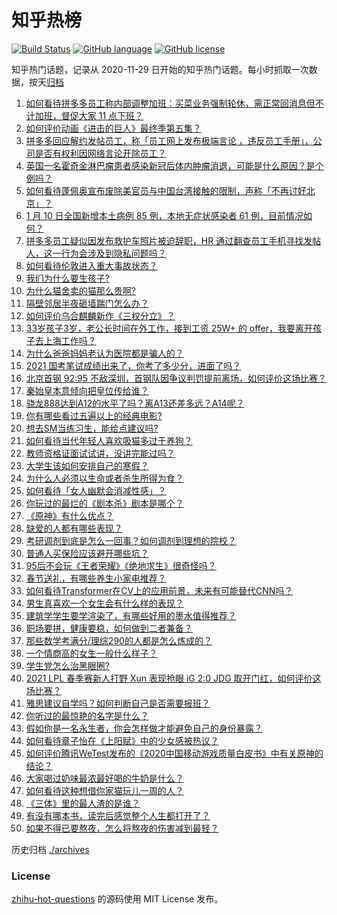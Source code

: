 # 知乎热榜
[![Build Status](https://github.com/ToWeLong/zhihu-hot-questions/workflows/CI/badge.svg)](https://github.com/ToWeLong/zhihu-hot-questions/actions)
[![GitHub language](https://img.shields.io/badge/language-golang-orange.svg)](https://golang.org/)
[![GitHub license](https://img.shields.io/github/license/ToWeLong/zhihu-hot-questions)](https://github.com/ToWeLong/zhihu-hot-questions/blob/main/LICENSE)

知乎热门话题，记录从 2020-11-29 日开始的知乎热门话题。每小时抓取一次数据，按天[归档](./archives)

<!-- BEGIN -->

1. [如何看待拼多多员工称内部调整加班：买菜业务强制轮休，需正常回消息但不计加班，督促大家 11 点下班？](https://www.zhihu.com/question/438708373)
1. [如何评价动画《进击的巨人》最终季第五集？](https://www.zhihu.com/question/438545545)
1. [拼多多回应解约发帖员工，称「员工网上发布极端言论 ，违反员工手册」，公司是否有权利因网络言论开除员工？](https://www.zhihu.com/question/438830539)
1. [英国一名霍奇金淋巴瘤患者感染新冠后体内肿瘤消退，可能是什么原因？是个例吗？](https://www.zhihu.com/question/438472697)
1. [如何看待蓬佩奥宣布废除美官员与中国台湾接触的限制，声称「不再讨好北京」？](https://www.zhihu.com/question/438693253)
1. [1 月 10 日全国新增本土病例 85 例，本地无症状感染者 61 例，目前情况如何？](https://www.zhihu.com/question/438820466)
1. [拼多多员工疑似因发布救护车照片被迫辞职，HR 通过翻查员工手机寻找发帖人，这一行为会涉及到隐私问题吗？](https://www.zhihu.com/question/438702487)
1. [如何看待伦敦进入重大事故状态？](https://www.zhihu.com/question/438497675)
1. [我们为什么要生孩子?](https://www.zhihu.com/question/349923819)
1. [为什么猫舍卖的猫那么贵啊?](https://www.zhihu.com/question/438017152)
1. [隔壁邻居半夜砸墙踹门怎么办？](https://www.zhihu.com/question/364918462)
1. [如何评价乌合麒麟新作《三权分立》？](https://www.zhihu.com/question/438699761)
1. [33岁孩子3岁，老公长时间在外工作，接到工资 25W+ 的 offer，我要离开孩子去上海工作吗？](https://www.zhihu.com/question/437986685)
1. [为什么爸爸妈妈老认为医院都是骗人的？](https://www.zhihu.com/question/68449673)
1. [2021 国考笔试成绩出来了，你考了多少分，进面了吗？](https://www.zhihu.com/question/438324920)
1. [北京首钢 92:95 不敌深圳，首钢队因争议判罚提前离场，如何评价这场比赛？](https://www.zhihu.com/question/438764500)
1. [秦始皇本意倾向把皇位传给谁？](https://www.zhihu.com/question/265212268)
1. [骁龙888达到A12的水平了吗？离A13还差多远？A14呢？](https://www.zhihu.com/question/433015392)
1. [你有哪些看过五遍以上的经典电影?](https://www.zhihu.com/question/353072809)
1. [想去SM当练习生，能给点建议吗?](https://www.zhihu.com/question/437618203)
1. [如何看待当代年轻人喜欢吸猫多过于养狗？](https://www.zhihu.com/question/434058968)
1. [教师资格证面试试讲，没讲完能过吗？](https://www.zhihu.com/question/268153075)
1. [大学生该如何安排自己的寒假？](https://www.zhihu.com/question/307453260)
1. [为什么人必须以生命或者杀生所得为食？](https://www.zhihu.com/question/438696708)
1. [如何看待「女人幽默会消减性感」？](https://www.zhihu.com/question/435692948)
1. [你玩过的最烂的《剧本杀》剧本是哪个？](https://www.zhihu.com/question/411311728)
1. [《原神》有什么优点？](https://www.zhihu.com/question/437377838)
1. [缺爱的人都有哪些表现？](https://www.zhihu.com/question/40315645)
1. [考研调剂到底是怎么一回事？如何调剂到理想的院校？](https://www.zhihu.com/question/307851940)
1. [普通人买保险应该避开哪些坑？](https://www.zhihu.com/question/302888154)
1. [95后不会玩《王者荣耀》《绝地求生》很奇怪吗？](https://www.zhihu.com/question/437724291)
1. [春节送礼，有哪些养生小家电推荐？](https://www.zhihu.com/question/437321522)
1. [如何看待Transformer在CV上的应用前景，未来有可能替代CNN吗？](https://www.zhihu.com/question/437495132)
1. [男生真喜欢一个女生会有什么样的表现？](https://www.zhihu.com/question/277340935)
1. [建筑学学生要学渲染了，有哪些好用的墨水值得推荐？](https://www.zhihu.com/question/434149192)
1. [职场要拼，健康要稳，如何做到二者兼备？](https://www.zhihu.com/question/438435408)
1. [那些数学考满分/理综290的人都是怎么炼成的？](https://www.zhihu.com/question/384994303)
1. [一个情商高的女生一般什么样子？](https://www.zhihu.com/question/325303800)
1. [学生党怎么治黑眼圈?](https://www.zhihu.com/question/340246492)
1. [2021 LPL 春季赛新人打野 Xun 表现抢眼 iG 2:0 JDG 取开门红，如何评价这场比赛？](https://www.zhihu.com/question/438755213)
1. [雅思建议自学吗？如何判断自己是否需要报班？](https://www.zhihu.com/question/360005914)
1. [你听过的最惊艳的名字是什么？](https://www.zhihu.com/question/265694919)
1. [假如你是一名永生者，你会怎样做才能避免自己的身份暴露？](https://www.zhihu.com/question/438453657)
1. [如何看待章子怡在《上阳赋》中的少女感被热议？](https://www.zhihu.com/question/438615083)
1. [如何评价腾讯WeTest发布的《2020中国移动游戏质量白皮书》中有关原神的结论？](https://www.zhihu.com/question/438615563)
1. [大家喝过奶味最浓最好喝的牛奶是什么？](https://www.zhihu.com/question/300989157)
1. [如何看待这种想借你家猫玩儿一周的人？](https://www.zhihu.com/question/437993341)
1. [《三体》里的最人渣的是谁？](https://www.zhihu.com/question/437146219)
1. [有没有哪本书，读完后感觉整个人生都打开了？](https://www.zhihu.com/question/419528920)
1. [如果不得已要熬夜，怎么将熬夜的伤害减到最轻？](https://www.zhihu.com/question/34908998)

<!-- END -->

历史归档 [./archives](./archives)


### License
[zhihu-hot-questions](https://github.com/towelong/zhihu-hot-questions) 的源码使用 MIT License 发布。
